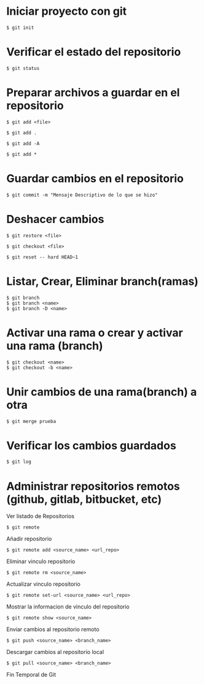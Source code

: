 # Iniciar proyecto con git 

    $ git init

# Verificar el estado del repositorio 

    $ git status

# Preparar archivos a guardar en el repositorio 

    $ git add <file>

    $ git add .

    $ git add -A

    $ git add *

# Guardar cambios en el repositorio 

    $ git commit -m "Mensaje Descriptivo de lo que se hizo"

# Deshacer cambios 

    $ git restore <file>

    $ git checkout <file>

    $ git reset -- hard HEAD~1


# Listar, Crear, Eliminar branch(ramas)

    $ git branch
    $ git branch <name>
    $ git branch -D <name>

# Activar una rama o crear y activar una rama (branch)

    $ git checkout <name>
    $ git checkout -b <name>


# Unir cambios de una rama(branch) a otra

    $ git merge prueba

# Verificar los cambios guardados 

    $ git log

# Administrar repositorios remotos (github, gitlab, bitbucket, etc)

Ver listado de Repositorios

    $ git remote

Añadir repositorio 

    $ git remote add <source_name> <url_repo>

Eliminar vinculo repositorio 

    $ git remote rm <source_name>

Actualizar vinculo repositorio

    $ git remote set-url <source_name> <url_repo>

Mostrar la informacion de vinculo del repositorio

    $ git remote show <source_name>


Enviar cambios al repositorio remoto

    $ git push <source_name> <branch_name>

Descargar cambios al repositorio local

    $ git pull <source_name> <branch_name>


Fin Temporal de Git